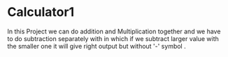 # Calculator1
In this Project we can do addition and Multiplication together and we have to do subtraction separately with in which if we subtract larger value with the smaller one it will give right output but without '-' symbol .
